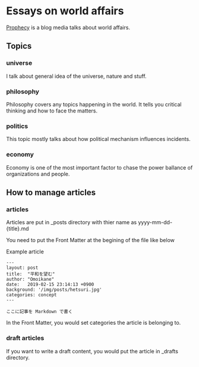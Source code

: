 # Essays on world affairs

[Prophecy](https://omoikane-shin.github.io/prophecy/) is a blog media talks about world affairs.

## Topics

### universe

I talk about general idea of the universe, nature and stuff.

### philosophy

Philosophy covers any topics happening in the world. It tells you critical thinking and how to face the matters.

### politics

This topic mostly talks about how political mechanism influences incidents.

### economy

Economy is one of the most important factor to chase the power ballance of organizations and people.

## How to manage articles

### articles

Articles are put in _posts directory with thier name as yyyy-mm-dd-{title}.md

You need to put the Front Matter at the begining of the file like below

Example article

```
---
layout: post
title:  "平和を望む"
author: "Omoikane"
date:   2019-02-15 23:14:13 +0900
background: '/img/posts/hetsuri.jpg'
categories: concept
---

ここに記事を Markdown で書く
```

In the Front Matter, you would set categories the article is belonging to.

### draft articles

If you want to write a draft content, you would put the article in _drafts directory.
